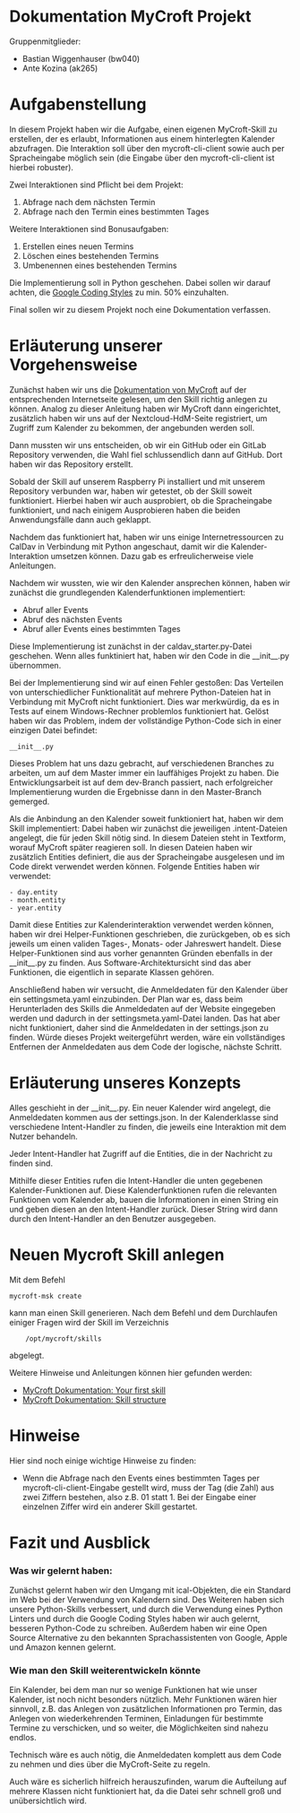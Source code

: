 # Dokumentation MyCroft Projekt 

Gruppenmitglieder: 
- Bastian Wiggenhauser (bw040) 
- Ante Kozina (ak265)

# Aufgabenstellung
In diesem Projekt haben wir die Aufgabe, einen eigenen MyCroft-Skill zu erstellen, der es erlaubt, Informationen aus einem hinterlegten Kalender abzufragen. Die Interaktion soll über den mycroft-cli-client sowie auch per Spracheingabe möglich sein (die Eingabe über den mycroft-cli-client ist hierbei robuster).

Zwei Interaktionen sind Pflicht bei dem Projekt:
1. Abfrage nach dem nächsten Termin
1. Abfrage nach den Termin eines bestimmten Tages

Weitere Interaktionen sind Bonusaufgaben:
1. Erstellen eines neuen Termins
1. Löschen eines bestehenden Termins
1. Umbenennen eines bestehenden Termins

Die Implementierung soll in Python geschehen. Dabei sollen wir darauf achten, die [Google Coding Styles](https://google.github.io/styleguide/pyguide.html) zu min. 50% einzuhalten.

Final sollen wir zu diesem Projekt noch eine Dokumentation verfassen.

# Erläuterung unserer Vorgehensweise
Zunächst haben wir uns die [Dokumentation von MyCroft](https://mycroft-ai.gitbook.io/docs/skill-development/introduction/your-first-skill) auf der entsprechenden Internetseite gelesen, um den Skill richtig anlegen zu können. Analog zu dieser Anleitung haben wir MyCroft dann eingerichtet, zusätzlich haben wir uns auf der Nextcloud-HdM-Seite registriert, um Zugriff zum Kalender zu bekommen, der angebunden werden soll.

Dann mussten wir uns entscheiden, ob wir ein GitHub oder ein GitLab Repository verwenden, die Wahl fiel schlussendlich dann auf GitHub. Dort haben wir das Repository erstellt.

Sobald der Skill auf unserem Raspberry Pi installiert und mit unserem Repository verbunden war, haben wir getestet, ob der Skill soweit funktioniert. Hierbei haben wir auch ausprobiert, ob die Spracheingabe funktioniert, und nach einigem Ausprobieren haben die beiden Anwendungsfälle dann auch geklappt.

Nachdem das funktioniert hat, haben wir uns einige Internetressourcen zu CalDav in Verbindung mit Python angeschaut, damit wir die Kalender-Interaktion umsetzen können. Dazu gab es erfreulicherweise viele Anleitungen.

Nachdem wir wussten, wie wir den Kalender ansprechen können, haben wir zunächst die grundlegenden Kalenderfunktionen implementiert:
- Abruf aller Events
- Abruf des nächsten Events
- Abruf aller Events eines bestimmten Tages

Diese Implementierung ist zunächst in der caldav_starter.py-Datei geschehen. Wenn alles funktiniert hat, haben wir den Code in die \_\_init__.py übernommen.

Bei der Implementierung sind wir auf einen Fehler gestoßen: Das Verteilen von unterschiedlicher Funktionalität auf mehrere Python-Dateien hat in Verbindung mit MyCroft nicht funktioniert. Dies war merkwürdig, da es in Tests auf einem Windows-Rechner problemlos funktioniert hat. Gelöst haben wir das Problem, indem der vollständige Python-Code sich in einer einzigen Datei befindet: 

    __init__.py

Dieses Problem hat uns dazu gebracht, auf verschiedenen Branches zu arbeiten, um auf dem Master immer ein lauffähiges Projekt zu haben. Die Entwicklungsarbeit ist auf dem dev-Branch passiert, nach erfolgreicher Implementierung wurden die Ergebnisse dann in den Master-Branch gemerged.

Als die Anbindung an den Kalender soweit funktioniert hat, haben wir dem Skill implementiert: Dabei haben wir zunächst die jeweiligen .intent-Dateien angelegt, die für jeden Skill nötig sind. In diesem Dateien steht in Textform, worauf MyCroft später reagieren soll. In diesen Dateien haben wir zusätzlich Entities definiert, die aus der Spracheingabe ausgelesen und im Code direkt verwendet werden können.
Folgende Entities haben wir verwendet:
    
    - day.entity
    - month.entity
    - year.entity

Damit diese Entities zur Kalenderinteraktion verwendet werden können, haben wir drei Helper-Funktionen geschrieben, die zurückgeben, ob es sich jeweils um einen validen Tages-, Monats- oder Jahreswert handelt. Diese Helper-Funktionen sind aus vorher genannten Gründen ebenfalls in der \_\_init__.py zu finden. Aus Software-Architektursicht sind das aber Funktionen, die eigentlich in separate Klassen gehören.

Anschließend haben wir versucht, die Anmeldedaten für den Kalender über ein settingsmeta.yaml einzubinden. Der Plan war es, dass beim Herunterladen des Skills die Anmeldedaten auf der Website eingegeben werden und dadurch in der settingsmeta.yaml-Datei landen. Das hat aber nicht funktioniert, daher sind die Anmeldedaten in der settings.json zu finden. Würde dieses Projekt weitergeführt werden, wäre ein vollständiges Entfernen der Anmeldedaten aus dem Code der logische, nächste Schritt.


# Erläuterung unseres Konzepts
Alles geschieht in der \_\_init__.py. Ein neuer Kalender wird angelegt, die Anmeldedaten kommen aus der settings.json. In der Kalenderklasse sind verschiedene Intent-Handler zu finden, die jeweils eine Interaktion mit dem Nutzer behandeln.

Jeder Intent-Handler hat Zugriff auf die Entities, die in der Nachricht zu finden sind.

Mithilfe dieser Entities rufen die Intent-Handler die unten gegebenen Kalender-Funktionen auf. Diese Kalenderfunktionen rufen die relevanten Funktionen vom Kalender ab, bauen die Informationen in einen String ein und geben diesen an den Intent-Handler zurück.
Dieser String wird dann durch den Intent-Handler an den Benutzer ausgegeben.


# Neuen Mycroft Skill anlegen
Mit dem Befehl

    mycroft-msk create

kann man einen Skill generieren.
Nach dem Befehl und dem Durchlaufen einiger Fragen wird der Skill im Verzeichnis 
        
        /opt/mycroft/skills 
        
abgelegt.

Weitere Hinweise und Anleitungen können hier gefunden werden:
- [MyCroft Dokumentation: Your first skill](https://mycroft-ai.gitbook.io/docs/skill-development/introduction/your-first-skill)
- [MyCroft Dokumentation: Skill structure](https://mycroft-ai.gitbook.io/docs/skill-development/skill-structure)

# Hinweise
Hier sind noch einige wichtige Hinweise zu finden:
- Wenn die Abfrage nach den Events eines bestimmten Tages per mycroft-cli-client-Eingabe gestellt wird, muss der Tag (die Zahl) aus zwei Ziffern bestehen, also z.B. 01 statt 1. Bei der Eingabe einer einzelnen Ziffer wird ein anderer Skill gestartet.

# Fazit und Ausblick

### Was wir gelernt haben:
Zunächst gelernt haben wir den Umgang mit ical-Objekten, die ein Standard im Web bei der Verwendung von Kalendern sind. Des Weiteren haben sich unsere Python-Skills verbessert, und durch die Verwendung eines Python Linters und durch die Google Coding Styles haben wir auch gelernt, besseren Python-Code zu schreiben. Außerdem haben wir eine Open Source Alternative zu den bekannten Sprachassistenten von Google, Apple und Amazon kennen gelernt.

### Wie man den Skill weiterentwickeln könnte
Ein Kalender, bei dem man nur so wenige Funktionen hat wie unser Kalender, ist noch nicht besonders nützlich. Mehr Funktionen wären hier sinnvoll, z.B. das Anlegen von zusätzlichen Informationen pro Termin, das Anlegen von wiederkehrenden Terminen, Einladungen für bestimmte Termine zu verschicken, und so weiter, die Möglichkeiten sind nahezu endlos.

Technisch wäre es auch nötig, die Anmeldedaten komplett aus dem Code zu nehmen und dies über die MyCroft-Seite zu regeln.

Auch wäre es sicherlich hilfreich herauszufinden, warum die Aufteilung auf mehrere Klassen nicht funktioniert hat, da die Datei sehr schnell groß und unübersichtlich wird.
